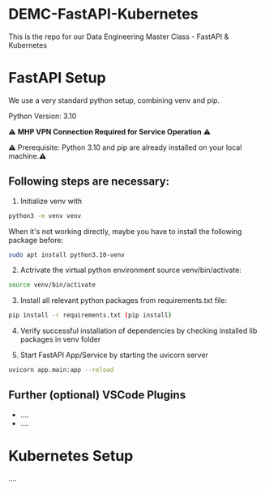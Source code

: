 # DEMC-FastAPI-Kubernetes
This is the repo for our Data Engineering Master Class - FastAPI &amp; Kubernetes


# FastAPI Setup

We use a very standard python setup, combining venv and pip. 

Python Version: 3.10

⚠️ **MHP VPN Connection Required for Service Operation** ⚠️

⚠️ Prerequisite: Python 3.10 and pip are already installed on your local machine.⚠️ 


## Following steps are necessary:
1. Initialize venv with
```sh
python3 -m venv venv  
```  
When it's not working directly, maybe you have to install the following package before: 
```sh
sudo apt install python3.10-venv 
```  

2. Actrivate the virtual python environment source venv/bin/activate: 
```sh
source venv/bin/activate  
```  

3. Install all relevant python packages from requirements.txt file: 
```sh
pip install -r requirements.txt (pip install)
```

4. Verify successful installation of dependencies by checking installed lib packages in venv folder

5. Start FastAPI App/Service by starting the uvicorn server
```sh
uvicorn app.main:app --reload
```  



## Further (optional) VSCode Plugins

- ....
- ....



# Kubernetes Setup
....






